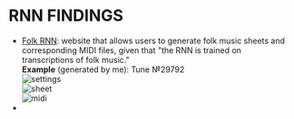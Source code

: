 # RNN FINDINGS  
  
* [Folk RNN](https://folkrnn.org/): website that allows users to generate folk music sheets and corresponding MIDI files, given that "the RNN is trained on transcriptions of folk music."  
**Example** (generated by me): Tune №29792  
![settings]()  
![sheet]()  
![midi]()
*
